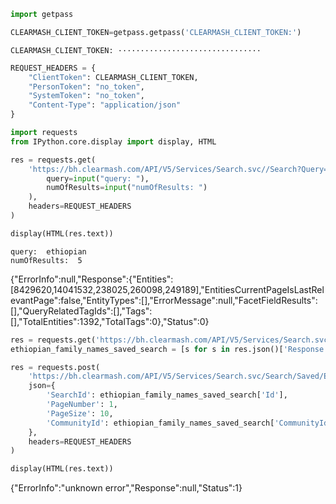 

```python
import getpass

CLEARMASH_CLIENT_TOKEN=getpass.getpass('CLEARMASH_CLIENT_TOKEN:')
```

    CLEARMASH_CLIENT_TOKEN: ································



```python
REQUEST_HEADERS = {
    "ClientToken": CLEARMASH_CLIENT_TOKEN,
    "PersonToken": "no_token",
    "SystemToken": "no_token",
    "Content-Type": "application/json"
}
```


```python
import requests
from IPython.core.display import display, HTML

res = requests.get(
    'https://bh.clearmash.com/API/V5/Services/Search.svc//Search?Query={query}&NumberOfResult={numOfResults}'.format(
        query=input("query: "),
        numOfResults=input("numOfResults: ")
    ),
    headers=REQUEST_HEADERS
)

display(HTML(res.text))
```

    query:  ethiopian
    numOfResults:  5



{"ErrorInfo":null,"Response":{"Entities":[8429620,14041532,238025,260098,249189],"EntitiesCurrentPageIsLastRelevantPage":false,"EntityTypes":[],"ErrorMessage":null,"FacetFieldResults":[],"QueryRelatedTagIds":[],"Tags":[],"TotalEntities":1392,"TotalTags":0},"Status":0}



```python
res = requests.get('https://bh.clearmash.com/API/V5/Services/Search.svc/Search/Saved', headers=REQUEST_HEADERS)
ethiopian_family_names_saved_search = [s for s in res.json()['Response'] if s['Name'] == 'Ethiopian family names for jewish spotlight'][0]
```


```python
res = requests.post(
    'https://bh.clearmash.com/API/V5/Services/Search.svc/Search/Saved/Execute', 
    json={
        'SearchId': ethiopian_family_names_saved_search['Id'],
        'PageNumber': 1,
        'PageSize': 10,
        'CommunityId': ethiopian_family_names_saved_search['CommunityId']
    },
    headers=REQUEST_HEADERS
)

display(HTML(res.text))
```


{"ErrorInfo":"unknown error","Response":null,"Status":1}
